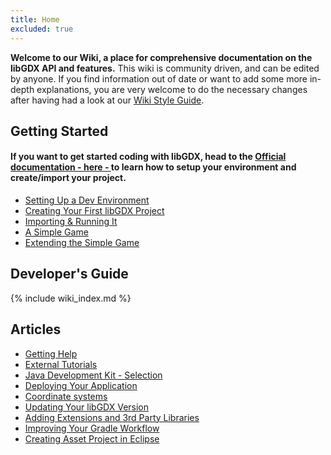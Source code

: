 ```yaml
---
title: Home
excluded: true
---
```


**Welcome to our Wiki, a place for comprehensive documentation on the libGDX API and features.** This wiki is community driven, and can be edited by anyone. If you find information out of date or want to add some more in-depth explanations, you are very welcome to do the necessary changes after having had a look at our [Wiki Style Guide](/wiki/wiki-style-guide).  

## Getting Started
#### If you want to get started coding with libGDX, head to the [Official documentation - here - ](/wiki/start/setup) to learn how to setup your environment and create/import your project.
* [Setting Up a Dev Environment](/wiki/start/setup)
* [Creating Your First libGDX Project](/wiki/start/project-generation)
* [Importing & Running It](/wiki/start/import-and-running)
* [A Simple Game](simple-game)
* [Extending the Simple Game](/wiki/start/simple-game-extended)

## Developer's Guide
{% include wiki_index.md %}

## Articles
* [Getting Help](/wiki/articles/getting-help)
* [External Tutorials](/wiki/articles/external-tutorials)
* [Java Development Kit - Selection](/wiki/articles/java-development-kit-selection)
* [Deploying Your Application](/wiki/articles/deploying-your-application)
* [Coordinate systems](/wiki/articles/coordinate-systems)
* [Updating Your libGDX Version](/wiki/articles/updating-libgdx)
* [Adding Extensions and 3rd Party Libraries](/wiki/articles/dependency-management-with-gradle)
* [Improving Your Gradle Workflow](/wiki/articles/improving-workflow-with-gradle)
* [Creating Asset Project in Eclipse](/wiki/articles/creating-a-separate-assets-project-in-eclipse)
